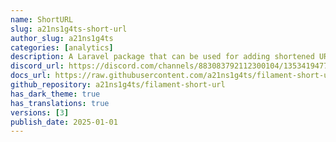 ```yaml
---
name: ShortURL
slug: a21ns1g4ts-short-url
author_slug: a21ns1g4ts
categories: [analytics]
description: A Laravel package that can be used for adding shortened URLs to your existing web app.
discord_url: https://discord.com/channels/883083792112300104/1353419477718663278
docs_url: https://raw.githubusercontent.com/a21ns1g4ts/filament-short-url/refs/heads/main/README.md
github_repository: a21ns1g4ts/filament-short-url
has_dark_theme: true
has_translations: true
versions: [3]
publish_date: 2025-01-01
---
```

